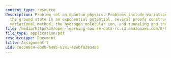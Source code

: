 ```yaml
---
content_type: resource
description: Problem set on quantum physics. Problems include variational bound on
  the ground state in an exponential potential, several proofs constructed via the
  variational method, the hydrogen molecular ion, and tunneling and the Stark effect.
file: /media/https%3A/open-learning-course-data-rc.s3.amazonaws.com/8-06-quantum-physics-iii-spring-2005/c6c398c4ed806495624142ebf8293486_ps7.pdf
file_type: application/pdf
resourcetype: Document
title: Assignment 7
uid: c6c398c4-ed80-6495-6241-42ebf8293486
---
```

